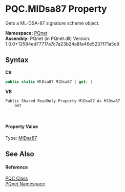 # PQC.MlDsa87 Property 
 

Gets a ML-DSA-87 signature scheme object.

**Namespace:**&nbsp;<a href="fc4f881f-e121-9cf0-ed49-65bf6b5a005d.md">PQnet</a><br />**Assembly:**&nbsp;PQnet (in PQnet.dll) Version: 1.0.0+12584ed77717a7c7a23b24a8fa46e5237f71a5c8

## Syntax

**C#**<br />
``` C#
public static MlDsa87 MlDsa87 { get; }
```

**VB**<br />
``` VB
Public Shared ReadOnly Property MlDsa87 As MlDsa87
	Get
```

<br />

#### Property Value
Type: <a href="a45bdc30-5198-f585-db56-c712dd67fdbd.md">MlDsa87</a>

## See Also


#### Reference
<a href="80837ae2-f212-0d05-93e2-94dabbb73c7f.md">PQC Class</a><br /><a href="fc4f881f-e121-9cf0-ed49-65bf6b5a005d.md">PQnet Namespace</a><br />